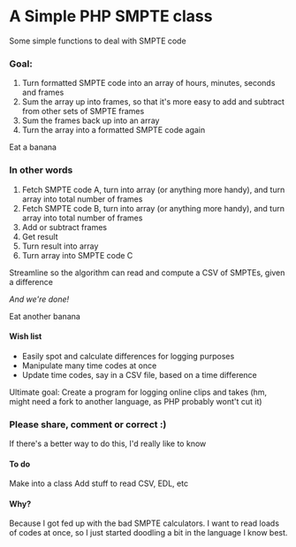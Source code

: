 A Simple PHP SMPTE class
===================

Some simple functions to deal with SMPTE code

### Goal:

1. Turn formatted SMPTE code into an array of hours, minutes, seconds and frames
2. Sum the array up into frames, so that it's more easy to add and subtract from other sets of SMPTE frames
3. Sum the frames back up into an array
4. Turn the array into a formatted SMPTE code again

Eat a banana

### In other words
1. Fetch SMPTE code A, turn into array (or anything more handy), and turn array into total number of frames
2. Fetch SMPTE code B, turn into array (or anything more handy), and turn array into total number of frames
3. Add or subtract frames
4. Get result
5. Turn result into array
6. Turn array into SMPTE code C

Streamline so the algorithm can read and compute a CSV of SMPTEs, given a difference

_And we're done!_

Eat another banana

#### Wish list
* Easily spot and calculate differences for logging purposes
* Manipulate many time codes at once
* Update time codes, say in a CSV file, based on a time difference

Ultimate goal: Create a program for logging online clips and takes 
(hm, might need a fork to another language, as PHP probably wont't cut it)

### Please share, comment or correct :)

If there's a better way to do this, I'd really like to know

#### To do
Make into a class
Add stuff to read CSV, EDL, etc

#### Why?
Because I got fed up with the bad SMPTE calculators. I want to read loads of codes at once, so I just started doodling a bit in the language I know best.
